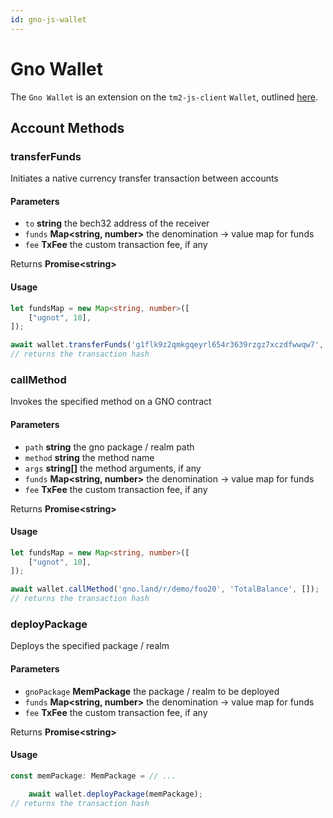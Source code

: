 ```yaml
---
id: gno-js-wallet
---
```


# Gno Wallet

The `Gno Wallet` is an extension on the `tm2-js-client` `Wallet`, outlined [here](../tm2-js-client/wallet.md).

## Account Methods

### transferFunds

Initiates a native currency transfer transaction between accounts

#### Parameters

* `to` **string** the bech32 address of the receiver
* `funds` **Map<string, number\>** the denomination -> value map for funds
* `fee` **TxFee** the custom transaction fee, if any

Returns **Promise<string\>**

#### Usage

```ts
let fundsMap = new Map<string, number>([
    ["ugnot", 10],
]);

await wallet.transferFunds('g1flk9z2qmkgqeyrl654r3639rzgz7xczdfwwqw7', fundsMap);
// returns the transaction hash
```

### callMethod

Invokes the specified method on a GNO contract

#### Parameters

* `path` **string** the gno package / realm path
* `method` **string** the method name
* `args` **string[]** the method arguments, if any
* `funds` **Map<string, number\>** the denomination -> value map for funds
* `fee` **TxFee** the custom transaction fee, if any

Returns **Promise<string\>**

#### Usage

```ts
let fundsMap = new Map<string, number>([
    ["ugnot", 10],
]);

await wallet.callMethod('gno.land/r/demo/foo20', 'TotalBalance', []);
// returns the transaction hash
```

### deployPackage

Deploys the specified package / realm

#### Parameters

* `gnoPackage` **MemPackage** the package / realm to be deployed
* `funds` **Map<string, number>** the denomination -> value map for funds
* `fee` **TxFee** the custom transaction fee, if any

Returns **Promise<string\>**

#### Usage

```ts
const memPackage: MemPackage = // ...

    await wallet.deployPackage(memPackage);
// returns the transaction hash
```